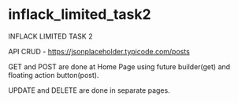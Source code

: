 # inflack_limited_task2

INFLACK LIMITED TASK 2

API CRUD - https://jsonplaceholder.typicode.com/posts

GET and POST are done at Home Page using future builder(get) and floating action button(post).

UPDATE and DELETE are done in separate pages.